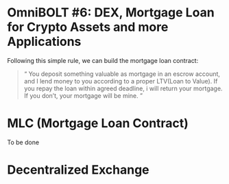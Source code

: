 # OmniBOLT #6: DEX, Mortgage Loan for Crypto Assets and more Applications

Following this simple rule, we can build the mortgage loan contract:

>“
You deposit something valuable as mortgage in an escrow account, and I lend money to you according to a proper LTV(Loan to Value). If you repay the loan within agreed deadline, i will return your mortgage. If you don’t, your mortgage will be mine.
”

# MLC (Mortgage Loan Contract)

To be done

# Decentralized Exchange



